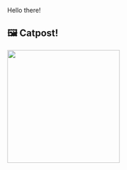 Hello there!



## 🖼️ Catpost!

<sub>
    <img src="https://cdn2.thecatapi.com/images/wT-vZlDEZ.jpg" height="256">
</sub>

